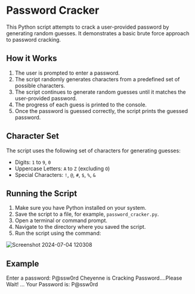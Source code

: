 # Password Cracker

This Python script attempts to crack a user-provided password by generating random guesses. It demonstrates a basic brute force approach to password cracking.

## How it Works

1. The user is prompted to enter a password.
2. The script randomly generates characters from a predefined set of possible characters.
3. The script continues to generate random guesses until it matches the user-provided password.
4. The progress of each guess is printed to the console.
5. Once the password is guessed correctly, the script prints the guessed password.

## Character Set

The script uses the following set of characters for generating guesses:
- Digits: `1` to `9`, `0`
- Uppercase Letters: `A` to `Z` (excluding `O`)
- Special Characters: `!`, `@`, `#`, `$`, `%`, `&`

## Running the Script

1. Make sure you have Python installed on your system.
2. Save the script to a file, for example, `password_cracker.py`.
3. Open a terminal or command prompt.
4. Navigate to the directory where you saved the script.
5. Run the script using the command:

![Screenshot 2024-07-04 120308](https://github.com/shayanjaviid/Password-Cracker/assets/104303445/732f27c4-ccb7-41e7-b3d4-a342d954d414)

## Example
Enter a password: P@ssw0rd
Cheyenne is Cracking Password....Please Wait!
...
Your Password is: P@ssw0rd
